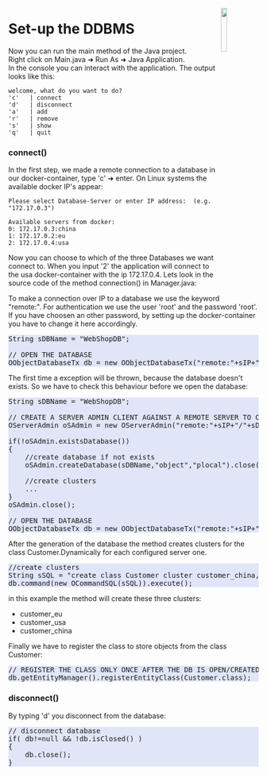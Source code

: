 <a><img align="right" width="15%" src="https://github.com/pilleatus/orientdb-tutorial-distributed-database/blob/master/gitbook/images/setup_db.png?raw=true"/></a>

# Set-up the DDBMS

Now you can run the main method of the Java project.  
Right click on Main.java &#x279c; Run As &#x279c; Java Application.<br/>
In the console you can interact with the application. The output looks like this: 


    welcome, what do you want to do?
    'c'   | connect
    'd'   | disconnect
    'a'   | add
    'r'   | remove
    's'   | show
    'q'   | quit


### connect()

In the first step, we made a remote connection to a database in our docker-container, type 'c' &#x279c; enter.
On Linux systems the available docker IP's appear:

    Please select Database-Server or enter IP address:  (e.g. "172.17.0.3")
    
    Available servers from docker:
    0: 172.17.0.3:china
    1: 172.17.0.2:eu
    2: 172.17.0.4:usa

Now you can choose to which of the three Databases we want connect to.
When you input '2' the application will connect to the usa docker-container with the ip 172.17.0.4. 
Lets look in the source code of the method connection() in Manager.java:

To make a connection over IP to a database we use the keyword "remote:". For authentication we use the user 'root' and the password 'root'. If you have choosen an other password, by setting up the docker-container you have to change it here accordingly. 

<pre style="background-color:#E0E6F8">String sDBName = "WebShopDB";

// OPEN THE DATABASE
OObjectDatabaseTx db = new OObjectDatabaseTx("remote:"+sIP+"/"+sDBName).open("root","root"); 
</pre>	
	
The first time a exception will be thrown, because the database doesn't exists. So we have to check this behaviour before we open the database:  

<pre style="background-color:#E0E6F8">String sDBName = "WebShopDB";
				
// CREATE A SERVER ADMIN CLIENT AGAINST A REMOTE SERVER TO CHECK IF DB EXISTS				
OServerAdmin oSAdmin = new OServerAdmin("remote:"+sIP+"/"+sDBName).connect("root","root");

if(!oSAdmin.existsDatabase())
{
	//create database if not exists	
	oSAdmin.createDatabase(sDBName,"object","plocal").close();
	
	//create clusters 
	...
}
oSAdmin.close();

// OPEN THE DATABASE
OObjectDatabaseTx db = new OObjectDatabaseTx("remote:"+sIP+"/"+sDBName).open("root","root");
</pre>	

 After the generation of the database the method creates clusters for the class Customer.Dynamically for each configured server one. 

<pre style="background-color:#E0E6F8">//create clusters
String sSQL = "create class Customer cluster customer_china,customer_eu,customer_usa";
db.command(new OCommandSQL(sSQL)).execute();
</pre>


in this example the method will create these three clusters:
* customer_eu
* customer_usa
* customer_china

Finally we have to register the class to store objects from the class Customer:
<pre style="background-color:#E0E6F8">// REGISTER THE CLASS ONLY ONCE AFTER THE DB IS OPEN/CREATED
db.getEntityManager().registerEntityClass(Customer.class);
</pre>


### disconnect()
By typing 'd' you disconnect from the database:
<pre style="background-color:#E0E6F8">// disconnect database
if( db!=null && !db.isClosed() )
{
	db.close();
}
</pre>